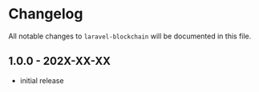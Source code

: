 # Changelog

All notable changes to `laravel-blockchain` will be documented in this file.

## 1.0.0 - 202X-XX-XX

- initial release
